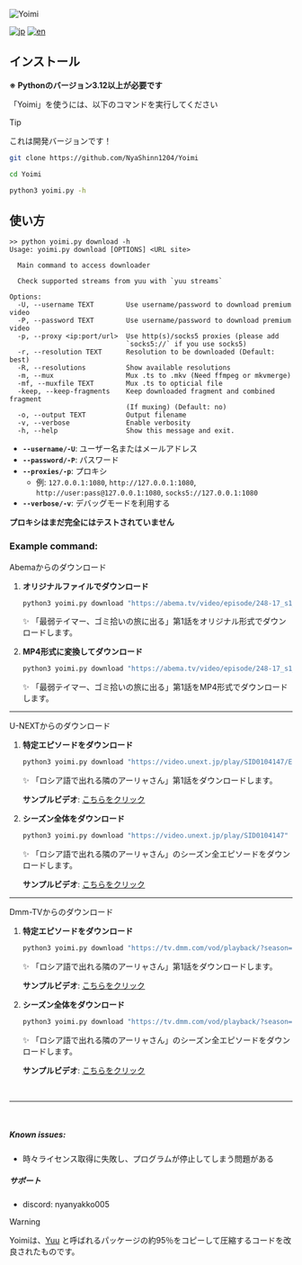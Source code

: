 ![Yoimi](https://socialify.git.ci/NyaShinn1204/Yoimi/image?description=1&descriptionEditable=Abema%E3%82%84U-Next%E3%80%81Dmm-TV%E3%81%AE%E5%8B%95%E7%94%BB%E3%83%80%E3%82%A6%E3%83%B3%E3%83%AD%E3%83%BC%E3%83%80%E3%83%BC%0AA%20Simple%20Abema%20TV%2C%20U-Next%20and%20Dmm-TV%20Downloader&font=Raleway&forks=1&issues=1&language=1&logo=https%3A%2F%2Ffiles.catbox.moe%2Fue535j.png&name=1&stargazers=1&theme=Light)

[![jp](https://img.shields.io/badge/README-jp-red.svg)](README.md)
[![en](https://img.shields.io/badge/README-en-red.svg)](README.en-us.md)

## インストール

**※ Pythonのバージョン3.12以上が必要です**

「Yoimi」を使うには、以下のコマンドを実行してください

> [!TIP]
> これは開発バージョンです！

```bash
git clone https://github.com/NyaShinn1204/Yoimi

cd Yoimi

python3 yoimi.py -h
```

## 使い方
```
>> python yoimi.py download -h
Usage: yoimi.py download [OPTIONS] <URL site>

  Main command to access downloader

  Check supported streams from yuu with `yuu streams`

Options:
  -U, --username TEXT        Use username/password to download premium video
  -P, --password TEXT        Use username/password to download premium video
  -p, --proxy <ip:port/url>  Use http(s)/socks5 proxies (please add
                             `socks5://` if you use socks5)
  -r, --resolution TEXT      Resolution to be downloaded (Default: best)
  -R, --resolutions          Show available resolutions
  -m, --mux                  Mux .ts to .mkv (Need ffmpeg or mkvmerge)
  -mf, --muxfile TEXT        Mux .ts to opticial file
  -keep, --keep-fragments    Keep downloaded fragment and combined fragment
                             (If muxing) (Default: no)
  -o, --output TEXT          Output filename
  -v, --verbose              Enable verbosity
  -h, --help                 Show this message and exit.
```

- **`--username/-U`**: ユーザー名またはメールアドレス
- **`--password/-P`**: パスワード
- **`--proxies/-p`**: プロキシ
    - 例: `127.0.0.1:1080`, `http://127.0.0.1:1080`, `http://user:pass@127.0.0.1:1080`, `socks5://127.0.0.1:1080`
- **`--verbose/-v`**: デバッグモードを利用する

**プロキシはまだ完全にはテストされていません**

### Example command: 
Abemaからのダウンロード
1. **オリジナルファイルでダウンロード**  
   ```bash
   python3 yoimi.py download "https://abema.tv/video/episode/248-17_s1_p1"
   ```
   ✨ 「最弱テイマー、ゴミ拾いの旅に出る」第1話をオリジナル形式でダウンロードします。

2. **MP4形式に変換してダウンロード**  
   ```bash
   python3 yoimi.py download "https://abema.tv/video/episode/248-17_s1_p1" --mux
   ```
   ✨ 「最弱テイマー、ゴミ拾いの旅に出る」第1話をMP4形式でダウンロードします。

- - -

U-NEXTからのダウンロード
1. **特定エピソードをダウンロード**  
   ```bash
   python3 yoimi.py download "https://video.unext.jp/play/SID0104147/ED00570917" --username あなたのメールアドレス --password あなたのパスワード
   ```
   ✨ 「ロシア語で出れる隣のアーリャさん」第1話をダウンロードします。

   **サンプルビデオ**: [こちらをクリック](https://github.com/user-attachments/assets/c98fe42c-ab27-498d-b2e5-b0ba897e2d81)

2. **シーズン全体をダウンロード**  
   ```bash
   python3 yoimi.py download "https://video.unext.jp/play/SID0104147" --username あなたのメールアドレス --password あなたのパスワード
   ```
   ✨ 「ロシア語で出れる隣のアーリャさん」のシーズン全エピソードをダウンロードします。

   **サンプルビデオ**: [こちらをクリック](https://youtu.be/09vmBKzQMQE)

- - -

Dmm-TVからのダウンロード
1. **特定エピソードをダウンロード**  
   ```bash
   python3 yoimi.py download "https://tv.dmm.com/vod/playback/?season=i4ub9mtfsaqk6zyvgw7wz17yb&content=4sqn17vutgo79wc8jugmupy3f" --username あなたのメールアドレス --password あなたのパスワード
   ```
   ✨ 「ロシア語で出れる隣のアーリャさん」第1話をダウンロードします。

   **サンプルビデオ**: [こちらをクリック](https://youtu.be/rOpmUqHd5MM)

2. **シーズン全体をダウンロード**  
   ```bash
   python3 yoimi.py download "https://tv.dmm.com/vod/playback/?season=i4ub9mtfsaqk6zyvgw7wz17yb" --username あなたのメールアドレス --password あなたのパスワード
   ```
   ✨ 「ロシア語で出れる隣のアーリャさん」のシーズン全エピソードをダウンロードします。

   **サンプルビデオ**: [こちらをクリック](https://youtu.be/hVpCYZ2bV88)


&nbsp;
- - -
&nbsp;  

##### Known issues:
 * 時々ライセンス取得に失敗し、プログラムが停止してしまう問題がある

##### サポート
- discord: nyanyakko005

> [!WARNING]
> Yoimiは、[Yuu](https://github.com/noaione/yuu) と呼ばれるパッケージの約95％をコピーして圧縮するコードを改良されたものです。
